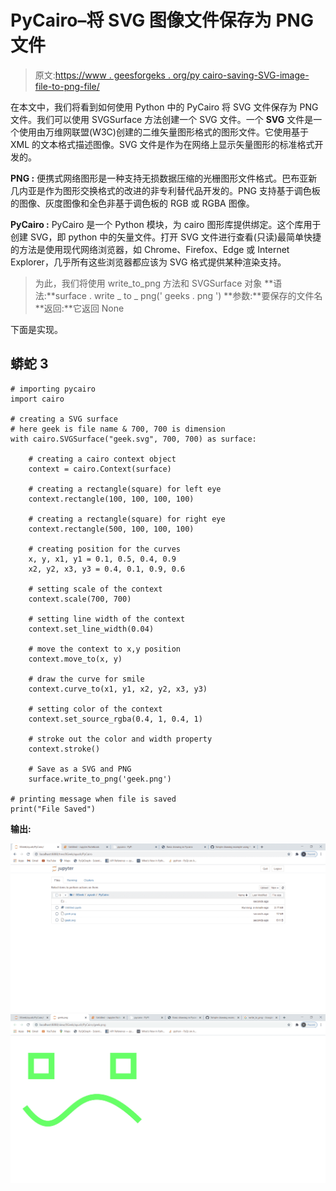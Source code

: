 # PyCairo–将 SVG 图像文件保存为 PNG 文件

> 原文:[https://www . geesforgeks . org/py cairo-saving-SVG-image-file-to-png-file/](https://www.geeksforgeeks.org/pycairo-saving-svg-image-file-to-png-file/)

在本文中，我们将看到如何使用 Python 中的 PyCairo 将 SVG 文件保存为 PNG 文件。我们可以使用 SVGSurface 方法创建一个 SVG 文件。一个 **SVG** 文件是一个使用由万维网联盟(W3C)创建的二维矢量图形格式的图形文件。它使用基于 XML 的文本格式描述图像。SVG 文件是作为在网络上显示矢量图形的标准格式开发的。

**PNG :** 便携式网络图形是一种支持无损数据压缩的光栅图形文件格式。巴布亚新几内亚是作为图形交换格式的改进的非专利替代品开发的。PNG 支持基于调色板的图像、灰度图像和全色非基于调色板的 RGB 或 RGBA 图像。

**PyCairo :** PyCairo 是一个 Python 模块，为 cairo 图形库提供绑定。这个库用于创建 SVG，即 python 中的矢量文件。打开 SVG 文件进行查看(只读)最简单快捷的方法是使用现代网络浏览器，如 Chrome、Firefox、Edge 或 Internet Explorer，几乎所有这些浏览器都应该为 SVG 格式提供某种渲染支持。

> 为此，我们将使用 write_to_png 方法和 SVGSurface 对象
> **语法:**surface . write _ to _ png(' geeks . png ')
> **参数:**要保存的文件名
> **返回:**它返回 None

下面是实现。

## 蟒蛇 3

```
# importing pycairo
import cairo

# creating a SVG surface
# here geek is file name & 700, 700 is dimension
with cairo.SVGSurface("geek.svg", 700, 700) as surface:

    # creating a cairo context object
    context = cairo.Context(surface)

    # creating a rectangle(square) for left eye
    context.rectangle(100, 100, 100, 100)

    # creating a rectangle(square) for right eye
    context.rectangle(500, 100, 100, 100)

    # creating position for the curves
    x, y, x1, y1 = 0.1, 0.5, 0.4, 0.9
    x2, y2, x3, y3 = 0.4, 0.1, 0.9, 0.6

    # setting scale of the context
    context.scale(700, 700)

    # setting line width of the context
    context.set_line_width(0.04)

    # move the context to x,y position
    context.move_to(x, y)

    # draw the curve for smile
    context.curve_to(x1, y1, x2, y2, x3, y3)

    # setting color of the context
    context.set_source_rgba(0.4, 1, 0.4, 1)

    # stroke out the color and width property
    context.stroke()

    # Save as a SVG and PNG
    surface.write_to_png('geek.png')

# printing message when file is saved
print("File Saved")
```

**输出:**

![](img/b0368d625f2daf8ddb60c95a82a0f05d.png) ![](img/b857e8652345d5e3185d56b180e26c00.png)